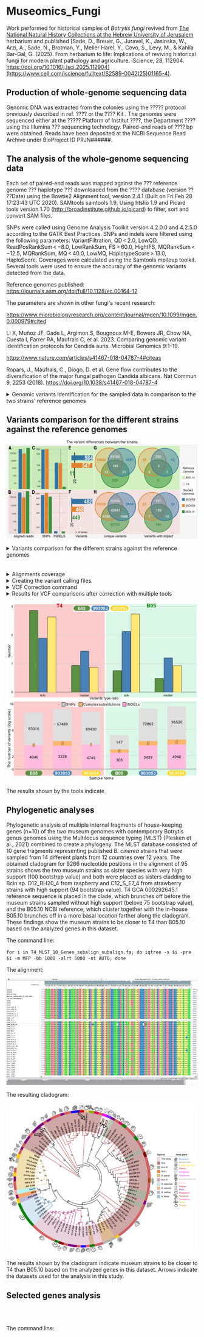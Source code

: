 # Museomics_Fungi
Work performed for historical samples of _Botrytis fungi_ revived from [The National Natural History Collections at the Hebrew University of Jerusalem](https://en-nnhc.huji.ac.il/) herbarium and published [Sade, D., Breuer, G., Juravel, K., Jasinska, W., Arzi, A., Sade, N., Brotman, Y., Meller Harel, Y., Covo, S., Levy, M., & Kahila Bar-Gal, G. (2025). From herbarium to life: Implications of reviving historical fungi for modern plant pathology and agriculture. iScience, 28, 112904. https://doi.org/10.1016/j.isci.2025.112904](https://www.cell.com/iscience/fulltext/S2589-0042(25)01165-4).

## Production of whole-genome sequencing data

Genomic DNA was extracted from the colonies using the ????? protocol previously described in ref. ???? or the ???? Kit . The genomes were sequenced either at the ????? Platform of Institut ????, the Department ???? using the Illumina ??? sequencing technology. Paired-end reads of ???? bp were obtained. Reads have been deposited at the NCBI Sequence Read Archive under BioProject ID PRJN######.

## The analysis of the whole-genome sequencing data

Each set of paired-end reads was mapped against the ??? reference genome ??? haplotype ???  downloaded from the ???? database (version ?? ??Date) using the Bowtie2 Alignment tool, version 2.4.1 (Built on Fri Feb 28 17:23:43 UTC 2020). SAMtools samtools 1.9, Using htslib 1.9 and Picard tools version 1.70 (http://broadinstitute.github.io/picard) to filter, sort and convert SAM files. 

SNPs were called using Genome Analysis Toolkit version 4.2.0.0 and 4.2.5.0 according to the GATK Best Practices. SNPs and indels were filtered using the following parameters: VariantFiltration, QD < 2.0, LowQD, ReadPosRankSum < −8.0, LowRankSum, FS > 60.0, HightFS, MQRankSum < −12.5, MQRankSum, MQ < 40.0, LowMQ, HaplotypeScore > 13.0, HaploScore. Coverages were calculated using the Samtools mpileup toolkit. Several tools were used to ensure the accuracy of the genomic variants detected from the data.

Reference genomes published: https://journals.asm.org/doi/full/10.1128/ec.00164-12

The parameters are shown in other fungi's recent research:

https://www.microbiologyresearch.org/content/journal/mgen/10.1099/mgen.0.000979#cited

Li X, Muñoz JF, Gade L, Argimon S, Bougnoux M-E, Bowers JR, Chow NA, Cuesta I, Farrer RA, Maufrais C, et al. 2023. Comparing genomic variant identification protocols for Candida auris. Microbial Genomics 9:1–19.

https://www.nature.com/articles/s41467-018-04787-4#citeas

Ropars, J., Maufrais, C., Diogo, D. et al. Gene flow contributes to the diversification of the major fungal pathogen Candida albicans. Nat Commun 9, 2253 (2018). https://doi.org/10.1038/s41467-018-04787-4


<details>
<summary>Genomic variants identification for the sampled data in comparison to the two strains' reference genomes</summary>

Sequencing data obtained for each of the strains for the museum specimens:

```
515M Feb  3  2021 GBOS_S4_R1_001.fastq.gz.2.fq.gz
108M Feb  3  2021 G7B3_S5_R1_001.fastq.gz.2.fq.gz
410M Feb  3  2021 G2307_S3_R1_001.fastq.gz.2.fq.gz
3.2G Feb  1  2021 SAD_B05_S10_R1_001.fastq.gz
663M Feb  1  2021 SAD_7B3_S11_R1_001.fastq.gz
2.8G Feb  1  2021 SAD_234_S9_R1_001.fastq.gz
774M Nov 23  2020 GBOS_S4_R1_001.fastq.gz

```

Files concatenated to represent the strains of interest as follows:

```
cat GBOS_S4_R1_001.fastq.gz GBOS_S4_R1_001.fastq.gz.2.fq.gz SAD_B05_S10_R1_001.fastq.gz > B05.fastq.gz
cat SAD_7B3_S11_R1_001.fastq.gz G7B3_S5_R1_001.fastq.gz.2.fq.gz > 903054.fastq.gz
cat SAD_234_S9_R1_001.fastq.gz G2307_S3_R1_001.fastq.gz.2.fq.gz > 903053.fastq.gz

```

The concatenated files were checked for [quality](https://github.com/KseniaJuravel/Museomics_Fungi/tree/main/RAW_FastQC) using fastqc tool (FastQC v0.11.8).

Each file was treated with a trimmomatic tool (version 0.39) for several iterations to overcome the quality problems identified in the raw data and obtain good-quality reads for the next mapping step.

Reference genome obtained from NCBI for [_Botrytis cinerea B05.10_ GCF_000143535.2 from Feb 5, 2015](https://www.ncbi.nlm.nih.gov/datasets/genome/GCF_000143535.2/) and [_Botrytis cinerea T4_ GCA_000292645.1 from Aug 22, 2012](https://www.ncbi.nlm.nih.gov/datasets/genome/GCA_000292645.1/).

Bowtie2 (version 2.3.4.3 64-bit) was used for mapping the trimmed reads with the following parameters:

```
## Values as <sample_name> and <library> set randomly to fit the GATK requirements ##

bowtie2 -p 32 -x $1 --very-fast --no-unal --rg-id <sample_name> --rg <SM:sample_name> --rg <LB:library> --rg <PU:sample_name_library> --rg <PL:ILLUMINA> -q -U $2 -S $3.sam;
samtools view -@ 32 -h -S -b -o $3.bam $3.sam;
samtools sort --threads 32 $3.bam -O BAM -o $3.sort.bam;
samtools index -@ 32 $3.sort.bam;

```

<details>
<summary>sbatch command</summary>
 
```
<216|0>ksenia.juravel@moriah-gw-02:/sci/labs/gila.kahila/ksenia.juravel/aDNA_Fungi% sbatch -A gila.kahila GATK_correction.sh 903054_vs_ref_Bcin_T4.sort.bam /sci/labs/gila.kahila/ksenia.juravel/aDNA_Fungi/ref/GCA_000292645.1_ASM29264v1_genomic_Botrytis_cinerea_T4_NCBI_20240708.fna
Submitted batch job 23309323
<217|0>ksenia.juravel@moriah-gw-02:/sci/labs/gila.kahila/ksenia.juravel/aDNA_Fungi% rclone copy --cache-rps 50 --tpslimit 10 trim/903053_trim4_fastqc.html gdrive:Gila_Dagan_Fungi/                                                                         <218|0>ksenia.juravel@moriah-gw-02:/sci/labs/gila.kahila/ksenia.juravel/aDNA_Fungi% nano Fungi_mapping.sh
<219|0>ksenia.juravel@moriah-gw-02:/sci/labs/gila.kahila/ksenia.juravel/aDNA_Fungi% sbatch -A gila.kahila Fungi_mapping.sh /sci/labs/gila.kahila/ksenia.juravel/aDNA_Fungi/ref/Bcin_B0 /sci/labs/gila.kahila/ksenia.juravel/aDNA_Fungi/trim/903054_trim2.fastq.gz 903054_vs_ref_Bcin_B05.10
Bcin_B05.10.1.bt2      Bcin_B05.10.3.bt2      Bcin_B05.10.rev.1.bt2
Bcin_B05.10.2.bt2      Bcin_B05.10.4.bt2      Bcin_B05.10.rev.2.bt2
<219|0>ksenia.juravel@moriah-gw-02:/sci/labs/gila.kahila/ksenia.juravel/aDNA_Fungi% sbatch -A gila.kahila Fungi_mapping.sh /sci/labs/gila.kahila/ksenia.juravel/aDNA_Fungi/ref/Bcin_B05.10 /sci/labs/gila.kahila/ksenia.juravel/aDNA_Fungi/trim/903054_trim2.fastq.gz 903054_vs_ref_Bcin_B05.10
Submitted batch job 23309324
<220|0>ksenia.juravel@moriah-gw-02:/sci/labs/gila.kahila/ksenia.juravel/aDNA_Fungi% sbatch -A gila.kahila Fungi_mapping.sh /sci/labs/gila.kahila/ksenia.juravel/aDNA_Fungi/ref/Bcin_B05.10 /sci/labs/gila.kahila/ksenia.juravel/aDNA_Fungi/trim/903053_trim3.fastq.gz 903053_vs_ref_Bcin_B05.10
Submitted batch job 23309325
<221|0>ksenia.juravel@moriah-gw-02:/sci/labs/gila.kahila/ksenia.juravel/aDNA_Fungi% sbatch -A gila.kahila Fungi_mapping.sh /sci/labs/gila.kahila/ksenia.juravel/aDNA_Fungi/ref/Bcin_T /sci/labs/gila.kahila/ksenia.juravel/aDNA_Fungi/trim/903053_trim3.fastq.gz 903053_vs_ref_Bcin_T4
Bcin_T4.1.bt2      Bcin_T4.2.bt2      Bcin_T4.3.bt2      Bcin_T4.4.bt2      Bcin_T4.rev.1.bt2  Bcin_T4.rev.2.bt2
<221|0>ksenia.juravel@moriah-gw-02:/sci/labs/gila.kahila/ksenia.juravel/aDNA_Fungi% sbatch -A gila.kahila Fungi_mapping.sh /sci/labs/gila.kahila/ksenia.juravel/aDNA_Fungi/ref/Bcin_T4 /sci/labs/gila.kahila/ksenia.juravel/aDNA_Fungi/trim/903053_trim3.fastq.gz 903053_vs_ref_Bcin_T4
Submitted batch job 23309326
<222|0>ksenia.juravel@moriah-gw-02:/sci/labs/gila.kahila/ksenia.juravel/aDNA_Fungi% sbatch -A gila.kahila Fungi_mapping.sh /sci/labs/gila.kahila/ksenia.juravel/aDNA_Fungi/ref/Bcin_T4 /sci/labs/gila.kahila/ksenia.juravel/aDNA_Fungi/trim/B05_trim3.fastq.gz B05.10_vs_ref_Bcin_T4
Submitted batch job 23309327
<223|0>ksenia.juravel@moriah-gw-02:/sci/labs/gila.kahila/ksenia.juravel/aDNA_Fungi% sbatch -A gila.kahila Fungi_mapping.sh /sci/labs/gila.kahila/ksenia.juravel/aDNA_Fungi/ref/Bcin_B0 /sci/labs/gila.kahila/ksenia.juravel/aDNA_Fungi/trim/B05_trim3.fastq.gz B05.10_vs_ref_Bcin_B05.10
Bcin_B05.10.1.bt2      Bcin_B05.10.3.bt2      Bcin_B05.10.rev.1.bt2
Bcin_B05.10.2.bt2      Bcin_B05.10.4.bt2      Bcin_B05.10.rev.2.bt2
<223|0>ksenia.juravel@moriah-gw-02:/sci/labs/gila.kahila/ksenia.juravel/aDNA_Fungi% sbatch -A gila.kahila Fungi_mapping.sh /sci/labs/gila.kahila/ksenia.juravel/aDNA_Fungi/ref/Bcin_B05.10 /sci/labs/gila.kahila/ksenia.juravel/aDNA_Fungi/trim/B05_trim3.fastq.gz B05.10_vs_ref_Bcin_B05.10
Submitted batch job 23309328
<224|0>ksenia.juravel@moriah-gw-02:/sci/labs/gila.kahila/ksenia.juravel/aDNA_Fungi%

```
</details>

Variant calling following the suggested parameters and best practices from the GATK website.

```

gatk --java-options "-Xmx60g" ValidateSamFile  -I $1  -R $2  -O $1.SUMMARY.txt -MODE SUMMARY

gatk --java-options "-Xms60G -Xmx60G" CollectAlignmentSummaryMetrics -R $2 -I $1 -O $1.txt

gatk --java-options "-Xms60G -Xmx60G" MarkDuplicates --REMOVE_SEQUENCING_DUPLICATES true --ASSUME_SORT_ORDER coordinate -R $2 -I $1 -O $1.rm_duplicates.bam -M $1.rm_duplicates.txt

#https://gatk.broadinstitute.org/hc/en-us/articles/4418051458715-MarkDuplicates-Picard#--REMOVE_DUPLICATES
#https://hpc.nih.gov/training/gatk_tutorial/markdup.html

samtools index -@ 32 $1.rm_duplicates.bam

gatk --java-options "-Xms20G -Xmx20G -XX:ParallelGCThreads=2" HaplotypeCaller -R $2 -I $1.rm_duplicates.bam -O $1.g.vcf.gz

gatk --java-options "-Xmx60g" VariantFiltration -R $2 --variant $1.g.vcf.gz --filter-expression "QD < 2.0" --filter-name "SNP_QD" --filter-expression "FS > 60.0" --filter-name "SNP_FS" --filter-expression "SOR > 4.0" --filter-name "SNP_SOR" --filter-expression "MQ < 40.0" --filter-name "SNP_MQ" --filter-expression "MQRankSum < -12.5" --filter-name "SNP_MQRankSum" --filter-expression "ReadPosRankSum < -8.0" --filter-name "SNP_ReadPosRankSum" --output $1.filtered.vcf.gz

gatk --java-options "-Xmx60g" SelectVariants -R $2 --variant $1.filtered.vcf.gz --exclude-filtered --exclude-non-variants --output $1.pass.vcf.gz
#Using GATK jar /usr/local/hurcs/gatk4/4.2.5.0/share/gatk4-4.2.5.0-0/gatk-package-4.2.5.0-local.jar

gatk --java-options "-Xmx60g" CountVariants -V $1.pass.vcf.gz

#https://gatk.broadinstitute.org/hc/en-us/articles/4418051385883-CountVariants

gatk --java-options "-Xmx60g"  VariantsToTable -V $1.pass.vcf.gz -F CHROM -F POS -F TYPE -GF AD -O $1.pass.vcf.gz.table.txt

#https://gatk.broadinstitute.org/hc/en-us/articles/4418062680731-VariantsToTable

```

<details>
<summary>sbatch command</summary>

```
<227|0>ksenia.juravel@moriah-gw-02:/sci/labs/gila.kahila/ksenia.juravel/aDNA_Fungi% ls *.sort.bam
903053_vs_ref_Bcin_B05.10.sort.bam  903054_vs_ref_Bcin_B05.10.sort.bam  B05.10_vs_ref_Bcin_B05.10.sort.bam
903053_vs_ref_Bcin_T4.sort.bam      903054_vs_ref_Bcin_T4.sort.bam      B05.10_vs_ref_Bcin_T4.sort.bam
<228|0>ksenia.juravel@moriah-gw-02:/sci/labs/gila.kahila/ksenia.juravel/aDNA_Fungi% sbatch -A gila.kahila GATK_correction.sh 903053_vs_ref_Bcin_T4.sort.ba /sci/labs/gila.kahila/ksenia.juravel/aDNA_Fungi/ref/GCA_000292645.1_ASM29264v1_genomic_Botrytis_cinerea_T4_NCBI_20240708.fna
903053_vs_ref_Bcin_T4.sort.bam      903053_vs_ref_Bcin_T4.sort.bam.bai
<228|0>ksenia.juravel@moriah-gw-02:/sci/labs/gila.kahila/ksenia.juravel/aDNA_Fungi% sbatch -A gila.kahila GATK_correction.sh 903053_vs_ref_Bcin_T4.sort.bam /sci/labs/gila.kahila/ksenia.juravel/aDNA_Fungi/ref/GCA_000292645.1_ASM29264v1_genomic_Botrytis_cinerea_T4_NCBI_20240708.fna
Submitted batch job 23309332
<229|0>ksenia.juravel@moriah-gw-02:/sci/labs/gila.kahila/ksenia.juravel/aDNA_Fungi% sbatch -A gila.kahila GATK_correction.sh B0_vs_ref_Bcin_T4.sort.bam /sci/labs/gila.kahila/ksenia.juravel/aDNA_Fungi/ref/GCA_000292645.1_ASM29264v1_genomic_Botrytis_cinerea_T4_NCBI_20240708.fna
B05.10_vs_ref_Bcin_B05.10.bam           B05.10_vs_ref_Bcin_B05.10.sort.bam.bai  B05.10_vs_ref_Bcin_T4.sort.bam
B05.10_vs_ref_Bcin_B05.10.sam           B05.10_vs_ref_Bcin_T4.bam               B05.10_vs_ref_Bcin_T4.sort.bam.bai
B05.10_vs_ref_Bcin_B05.10.sort.bam      B05.10_vs_ref_Bcin_T4.sam
<229|0>ksenia.juravel@moriah-gw-02:/sci/labs/gila.kahila/ksenia.juravel/aDNA_Fungi% sbatch -A gila.kahila GATK_correction.sh B05.10_vs_ref_Bcin_T4.sort.ba /sci/labs/gila.kahila/ksenia.juravel/aDNA_Fungi/ref/GCA_000292645.1_ASM29264v1_genomic_Botrytis_cinerea_T4_NCBI_20240708.fna
B05.10_vs_ref_Bcin_T4.sort.bam      B05.10_vs_ref_Bcin_T4.sort.bam.bai
<229|0>ksenia.juravel@moriah-gw-02:/sci/labs/gila.kahila/ksenia.juravel/aDNA_Fungi% sbatch -A gila.kahila GATK_correction.sh B05.10_vs_ref_Bcin_T4.sort.bam /sci/labs/gila.kahila/ksenia.juravel/aDNA_Fungi/ref/GCA_000292645.1_ASM29264v1_genomic_Botrytis_cinerea_T4_NCBI_20240708.fna
Submitted batch job 23309333
<230|0>ksenia.juravel@moriah-gw-02:/sci/labs/gila.kahila/ksenia.juravel/aDNA_Fungi% sbatch -A gila.kahila GATK_correction.sh 903053_vs_ref_Bcin_B /sci/labs/gila.kahila/ksenia.juravel/aDNA_Fungi/ref/GC
903053_vs_ref_Bcin_B05.10.bam           903053_vs_ref_Bcin_B05.10.sort.bam
903053_vs_ref_Bcin_B05.10.sam           903053_vs_ref_Bcin_B05.10.sort.bam.bai
<230|0>ksenia.juravel@moriah-gw-02:/sci/labs/gila.kahila/ksenia.juravel/aDNA_Fungi% sbatch -A gila.kahila GATK_correction.sh 903053_vs_ref_Bcin_B05.10.s /sci/labs/gila.kahila/ksenia.juravel/aDNA_Fungi/ref/GC
903053_vs_ref_Bcin_B05.10.sam           903053_vs_ref_Bcin_B05.10.sort.bam      903053_vs_ref_Bcin_B05.10.sort.bam.bai
<230|0>ksenia.juravel@moriah-gw-02:/sci/labs/gila.kahila/ksenia.juravel/aDNA_Fungi% sbatch -A gila.kahila GATK_correction.sh 903053_vs_ref_Bcin_B05.10.so /sci/labs/gila.kahila/ksenia.juravel/aDNA_Fungi/ref/GC
903053_vs_ref_Bcin_B05.10.sort.bam      903053_vs_ref_Bcin_B05.10.sort.bam.bai
<230|0>ksenia.juravel@moriah-gw-02:/sci/labs/gila.kahila/ksenia.juravel/aDNA_Fungi% sbatch -A gila.kahila GATK_correction.sh 903053_vs_ref_Bcin_B05.10.sort.bam /sci/labs/gila.kahila/ksenia.juravel/aDNA_Fungi/ref/GCF
GCF_000143535.2_ASM14353v4_genomic_Botrytis_cinerea_B05.10_NCBI_20240708.dict
GCF_000143535.2_ASM14353v4_genomic_Botrytis_cinerea_B05.10_NCBI_20240708.fna
GCF_000143535.2_ASM14353v4_genomic_Botrytis_cinerea_B05.10_NCBI_20240708.fna.fai
<230|0>ksenia.juravel@moriah-gw-02:/sci/labs/gila.kahila/ksenia.juravel/aDNA_Fungi% sbatch -A gila.kahila GATK_correction.sh 903053_vs_ref_Bcin_B05.10.sort.bam /sci/labs/gila.kahila/ksenia.juravel/aDNA_Fungi/ref/GCF_000143535.2_ASM14353v4_genomic_Botrytis_cinerea_B05.10_NCBI_20240708.f
GCF_000143535.2_ASM14353v4_genomic_Botrytis_cinerea_B05.10_NCBI_20240708.fna
GCF_000143535.2_ASM14353v4_genomic_Botrytis_cinerea_B05.10_NCBI_20240708.fna.fai
<230|0>ksenia.juravel@moriah-gw-02:/sci/labs/gila.kahila/ksenia.juravel/aDNA_Fungi% sbatch -A gila.kahila GATK_correction.sh 903053_vs_ref_Bcin_B05.10.sort.bam /sci/labs/gila.kahila/ksenia.juravel/aDNA_Fungi/ref/GCF_000143535.2_ASM14353v4_genomic_Botrytis_cinerea_B05.10_NCBI_20240708.fna
Submitted batch job 23309334
<231|0>ksenia.juravel@moriah-gw-02:/sci/labs/gila.kahila/ksenia.juravel/aDNA_Fungi% sbatch -A gila.kahila GATK_correction.sh 903054_vs_ref_Bcin_B05.10.sort.ba /sci/labs/gila.kahila/ksenia.juravel/aDNA_Fungi/ref/GCF_000143535.2_ASM14353v4_genomic_Botrytis_cinerea_B05.10_NCBI_20240708.fna
903054_vs_ref_Bcin_B05.10.sort.bam      903054_vs_ref_Bcin_B05.10.sort.bam.bai
<231|0>ksenia.juravel@moriah-gw-02:/sci/labs/gila.kahila/ksenia.juravel/aDNA_Fungi% sbatch -A gila.kahila GATK_correction.sh 903054_vs_ref_Bcin_B05.10.sort.ba /sci/labs/gila.kahila/ksenia.juravel/aDNA_Fungi/ref/GCF_000143535.2_ASM14353v4_genomic_Botrytis_cinerea_B05.10_NCBI_20240708.fna
903054_vs_ref_Bcin_B05.10.sort.bam      903054_vs_ref_Bcin_B05.10.sort.bam.bai
<231|0>ksenia.juravel@moriah-gw-02:/sci/labs/gila.kahila/ksenia.juravel/aDNA_Fungi% sbatch -A gila.kahila GATK_correction.sh 903054_vs_ref_Bcin_B05.10.sort.bam /sci/labs/gila.kahila/ksenia.juravel/aDNA_Fungi/ref/GCF_000143535.2_ASM14353v4_genomic_Botrytis_cinerea_B05.10_NCBI_20240708.fna
Submitted batch job 23309335
<232|0>ksenia.juravel@moriah-gw-02:/sci/labs/gila.kahila/ksenia.juravel/aDNA_Fungi% sbatch -A gila.kahila GATK_correction.sh B0_vs_ref_Bcin_B05.10.sort.bam /sci/labs/gila.kahila/ksenia.juravel/aDNA_Fungi/ref/GCF_000143535.2_ASM14353v4_genomic_Botrytis_cinerea_B05.10_NCBI_20240708.fna
B05.10_vs_ref_Bcin_B05.10.bam               B05.10_vs_ref_Bcin_T4.sam
B05.10_vs_ref_Bcin_B05.10.sam               B05.10_vs_ref_Bcin_T4.sort.bam
B05.10_vs_ref_Bcin_B05.10.sort.bam          B05.10_vs_ref_Bcin_T4.sort.bam.bai
B05.10_vs_ref_Bcin_B05.10.sort.bam.bai      B05.10_vs_ref_Bcin_T4.sort.bam.SUMMARY.txt
B05.10_vs_ref_Bcin_T4.bam
<232|0>ksenia.juravel@moriah-gw-02:/sci/labs/gila.kahila/ksenia.juravel/aDNA_Fungi% sbatch -A gila.kahila GATK_correction.sh B05.10_vs_ref_Bcin_B05.10.sort.ba /sci/labs/gila.kahila/ksenia.juravel/aDNA_Fungi/ref/GCF_000143535.2_ASM14353v4_genomic_Botrytis_cinerea_B05.10_NCBI_20240708.fna
B05.10_vs_ref_Bcin_B05.10.sort.bam      B05.10_vs_ref_Bcin_B05.10.sort.bam.bai
<232|0>ksenia.juravel@moriah-gw-02:/sci/labs/gila.kahila/ksenia.juravel/aDNA_Fungi% sbatch -A gila.kahila GATK_correction.sh B05.10_vs_ref_Bcin_B05.10.sort.bam /sci/labs/gila.kahila/ksenia.juravel/aDNA_Fungi/ref/GCF_000143535.2_ASM14353v4_genomic_Botrytis_cinerea_B05.10_NCBI_20240708.fna
Submitted batch job 23309336
```

</details>


</details>

## Variants comparison for the different strains against the reference genomes

![Variants comparison for the different strains against the reference genomes](https://github.com/KseniaJuravel/Museomics_Fungi/blob/main/Figures%26Data/g6281.png)




<details>
<summary>Variants comparison for the different strains against the reference genomes</summary>


<details>
<summary>Comparison to _Botrytis cinerea T4_ GCA_000292645.1</summary>


</details>

<details>
<summary>Comparison to _Botrytis cinerea B05.10_ GCF_000143535.2</summary>



</details>
</details>




<br>








































































































</br>
<details>
<summary>Alignments coverage</summary>

<details>
<summary>Command</summary>
 
```
samtools mpileup B05_bowtie_vs_2.3.sam.bam.sorted.bam | awk '{ count++ ; SUM += $4 } END { print "Total: " SUM "\t" "Nucleotides: " count "\t" "Average_coverage: " SUM/count }'
[mpileup] 1 samples in 1 input files
 
```
 </details>

```
T4 (ALOC0100000) ref with 903053 reads alignment has 

Total: 3014160672       Nucleotides: 37443825   Average_coverage: 80.4982
```
```
T4 (ALOC0100000) ref with 903054 reads alignment has Total:

Total: 1057337721       Nucleotides: 37370932   Average_coverage: 28.2931
```
```
T4 (ALOC0100000) ref with B05.10 local reads alignment has Total:

Total: 4986300933       Nucleotides: 37481885   Average_coverage: 133.032
```
 </details>

<details>
<summary>Creating the variant calling files</summary>

```
#!/usr/bin/

#MAPPING:
bowtie2-build B05_REF_normalized.fasta B05_REF_normalized.fasta;
#java -jar /root/Software/picard/build/libs/picard.jar  NormalizeFasta -I B05_REF.fasta -O B05_REF_normalized.fasta
#samtools faidx B05_REF_normalized.fasta
#java -jar /root/Software/picard/build/libs/picard.jar CreateSequenceDictionary -R /root/Desktop/Dagan_Fungi_reads/20210317_Re-Run/B05_REF_normalized.fasta -O /root/Desktop/Dagan_Fungi_reads/20210317_Re-Run/B05_REF_normalized.dict
bowtie2 -x B05_REF_normalized.fasta -U G2.4_S2_R1_001.fastq.gz.2.fq.gz,SAD_2.4_S8_R1_001.fastq.gz -S B05normalized_bowtie_vs_2.4.sam --no-unal -p 20;
bowtie2 -x B05_REF_normalized.fasta -U G2.3_S3_R1_001.fastq.gz.2.fq.gz,SAD_2.3_S9_R1_001.fastq.gz -S B05normalized_bowtie_vs_2.3.sam --no-unal -p 20;
bowtie2 -x B05_REF_normalized.fasta -U GBO5_S4_R1_001.fastq.gz.2.fq.gz,SAD_B05_S10_R1_001.fastq.gz -S B05normalized_bowtie_vs_GB05.sam --no-unal -p 20;
bowtie2 -x B05_REF_normalized.fasta -U G7B3_S5_R1_001.fastq.gz.2.fq.gz,SAD_7B3_S11_R1_001.fastq.gz -S B05normalized_bowtie_vs_7B.sam --no-unal -p 20;

#FORMAT SAM > BAM:
for i in B05normalized*.sam; do samtools view -S -b $i > $i.bam; samtools sort -@ 20 $i.bam -f $i.sorted.bam; samtools index $i.bam.sorted.bam; done
echo '\n';
echo '\n';
echo '\n';
#HaplotypeCaller(vcf):
for i in B05normalized*.sorted.bam;
do echo $i;
java -jar /root/Software/picard/build/libs/picard.jar ValidateSamFile -I $i -MODE SUMMARY;
java -jar /root/Software/picard/build/libs/picard.jar AddOrReplaceReadGroups -I $i -O $i.out.bam -RGID 4 -RGLB lib1 -RGPL illumina -RGPU unit1 -RGSM 20;
java -jar /root/Software/picard/build/libs/picard.jar ValidateSamFile -I $i.out.bam -MODE SUMMARY;
done
echo '\n';
echo '\n';
echo HaplotypeCaller;
echo '\n';
echo '\n';
for i in B05normalized*.out.bam; do samtools sort -@ 20 $i -f $i.sorted2.bam; samtools index $i.sorted2.bam;

/root/Software/gatk-4.2.0.0/gatk --java-options "-Xmx4g" HaplotypeCaller -R /root/Desktop/Dagan_Fungi_reads/20210317_Re-Run/B05_REF_normalized.fasta  -I $i.sorted2.bam -O /root/Desktop/Dagan_Fungi_reads/VCF_OUTPUT/$i.g.vcf.gz;
done

```
 </details>

<details>
<summary>VCF Correction command</summary>

```
sbatch -A gila.kahila GATK_correction.sh B05_REF_normalized.fasta B05normalized_bowtie_vs_GB05.sam.sorted.bam.out.bam.sorted2.bam.vcf.gz

gatk --java-options "-Xmx4g" VariantFiltration --reference T4_REF.fa --variant 054_T4.g.vcf.gz --filter-expression "QD < 2.0" --filter-name "SNP_QD" --filter-expression "FS > 60.0" --filter-name "SNP_FS" --filter-expression "SOR > 4.0" --filter-name "SNP_SOR" --filter-expression "MQ < 40.0" --filter-name "SNP_MQ" --filter-expression "MQRankSum < -12.5" --filter-name "SNP_MQRankSum" --filter-expression "ReadPosRankSum < -8.0" --filter-name "SNP_ReadPosRankSum" --output 054_T4.g.vcf.gz.RGsorted.HaplotypeCaller.all.snp.filtered.vcf.gz

gatk --java-options "-Xmx4g" SelectVariants --reference T4_REF.fa --variant 054_T4.g.vcf.gz.RGsorted.HaplotypeCaller.all.snp.filtered.vcf.gz -exclude-filtered --exclude-non-variants --output 054_T4.g.vcf.gz.RGsorted.HaplotypeCaller.all.snp.filtered.vcf.gz.pass.vcf.gz
Using GATK jar /usr/local/hurcs/gatk4/4.2.5.0/share/gatk4-4.2.5.0-0/gatk-package-4.2.5.0-local.jar

```
 </details>

<details>
<summary>Results for VCF comparisons after correction with multiple tools</summary>

<details>
<summary>Results T4 (ALOC0100000) vs. strains 903053 and 903054 </summary>

<details>
<summary>Plot of locations of variants</summary>
 
<details>
<summary>Tool </summary>
```
Using Rplot https://www.bioinformatics.com.cn/plot_basic_SNP_density_by_CMplot_107_en
```
 </details>



<details>
<summary>T4_vs_903054</summary>

![T4_vs_903054](https://github.com/KseniaJuravel/Ancient_Fungi/blob/main/VCF_output/T4_vs_903054/13f5f469b08a2ec5.png)
 </details>

<details>
<summary>T4_vs_903053</summary>

![T4_vs_903053](https://github.com/KseniaJuravel/Ancient_Fungi/blob/main/VCF_output/T4_vs_903053/0b452b346e3a3e9c.png)
 </details>
<details>
<summary>T4_vs_B05.10 genome (AAID02000000)</summary>

  </details>

 </details>



<details>
<summary>Tool #1 for VCF analysis - bcftools</summary>


<details>
<summary>Command</summary>

```
bcftools stats                      054_T4.g.vcf.gz 053_T4.g.vcf.gz > joined_T4_2.3_vs_7B.stats.txt

plot-vcfstats                      joined_T4_2.3_vs_7B.stats.txt -p outdir_T4
```

 </details>


Figure Total counts for indels and SNPs:

![](https://github.com/KseniaJuravel/Ancient_Fungi/blob/main/Figures%26Data/corrected_outdir_T4/venn_bars.snps.png)

More comparisons can be found in the folder. 


 </details>

 
<details>
<summary>Tool #2 for VCF analysis - vt peek & multi-partition </summary>


```

vt/vt peek 053_T4.g.vcf.gz.RGsorteer.all.snp.filtered.vcf.gz.pass.vcf.gz
peek v0.5

options:     input VCF file            053_T4.g.vcf.gz.RGsorteer.all.snp.filtered.vcf.gz.pass.vcf.gz


stats: no. of samples                     :          1
       no. of chromosomes                 :        118

       ========== Micro variants ==========

       no. of SNP                         :      67489
           2 alleles                      :           67484 (2.97) [50470/17014]
           3 alleles                      :               5 (0.67) [4/6]

       no. of INDEL                       :       3328
           2 alleles                      :            3312 (0.90) [1568/1744]
           3 alleles                      :              16 (0.23) [6/26]

       no. of SNP/INDEL                   :          5
           3 alleles                      :               5 (1.50) [3/2] (inf) [5/0]

       no. of micro variants              :      70822

       ++++++ Other useful categories +++++

        no. of complex substitutions      :          5
           3 alleles                      :               5 (1.50) [3/2] (inf) [5/0]


       ========= General summary ==========

       no. of VCF records                        :      70822
```

```
vt/vt peek 054_T4.g.vcf.gz.RGsorted.HaplotypeCaller.all.snp.filtered.vcf.gz.pass.vcf.gz
peek v0.5

options:     input VCF file            054_T4.g.vcf.gz.RGsorted.HaplotypeCaller.all.snp.filtered.vcf.gz.pass.vcf.gz


stats: no. of samples                     :          1
       no. of chromosomes                 :        118

       ========== Micro variants ==========

       no. of SNP                         :      89430
           2 alleles                      :           89424 (2.92) [66608/22816]
           3 alleles                      :               6 (0.33) [3/9]

       no. of INDEL                       :       4749
           2 alleles                      :            4724 (0.86) [2190/2534]
           3 alleles                      :              25 (0.79) [22/28]

       no. of SNP/INDEL                   :          1
           3 alleles                      :               1 (0.00) [0/1] (inf) [1/0]

       no. of micro variants              :      94180

       ++++++ Other useful categories +++++

        no. of complex substitutions      :          1
           3 alleles                      :               1 (0.00) [0/1] (inf) [1/0]


       ========= General summary ==========

       no. of VCF records                        :      94180
```

The following results represent the T4 (ALOC0100000) genome vs. the local B05 sequenced (1. no correction of parameters for the VCF output, 2. with correction):


```
(Not corrected HapplotypeCaller)
vt/vt peek B05_T4.g.vcf.gz
peek v0.5

options:     input VCF file            B05_T4.g.vcf.gz


stats: no. of samples                     :          1
       no. of chromosomes                 :        118

       ========== Micro variants ==========

       no. of SNP                         :     147695
           2 alleles                      :          147647 (2.66) [107267/40380]
           3 alleles                      :              48 (0.48) [31/65]

       no. of INDEL                       :      15900
           2 alleles                      :           15766 (0.90) [7475/8291]
           3 alleles                      :             134 (1.76) [171/97]

       no. of SNP/INDEL                   :         25
           3 alleles                      :              25 (0.92) [12/13] (1.00) [16/16]

       no. of micro variants              :     163620

       ++++++ Other useful categories +++++

        no. of complex substitutions      :         25
           3 alleles                      :              25 (0.92) [12/13] (1.00) [16/16]


       ========= General summary ==========

       no. of VCF records                        :     163620
```


```
(Corrected HapplotypeCaller)
vt/vt peek B05_T4.g.vcf.gz.RGsorted.HaplotypeCaller.all.snp.filtered.vcf.gz.pass.vcf.gz
peek v0.5

options:     input VCF file            B05_T4.g.vcf.gz.RGsorted.HaplotypeCaller.all.snp.filtered.vcf.gz.pass.vcf.gz


stats: no. of samples                     :          1
       no. of chromosomes                 :        117

       ========== Micro variants ==========

       no. of SNP                         :      83016
           2 alleles                      :           83010 (2.92) [61844/21166]
           3 alleles                      :               6 (0.50) [4/8]

       no. of INDEL                       :       4046
           2 alleles                      :            4027 (0.88) [1886/2141]
           3 alleles                      :              19 (0.90) [18/20]

       no. of micro variants              :      87062

       ++++++ Other useful categories +++++


       ========= General summary ==========

       no. of VCF records                        :      87062
```
 </details>


<details>
<summary>vt multi-partition</summary>


```
(base) ksenia.juravel@glacier-12:/sci/labs/gila.kahila/ksenia.juravel/aDNA_Fungi/VCF_OUTPUT/PASS$ ../../VCF_OUTPUT/vt/vt multi_partition 053_T4.g.vcf.gz.RGsorteer.all.snp.filtered.vcf.gz.pass.vcf.gz 054_T4.g.vcf.gz.RGsorted.HaplotypeCaller.all.snp.filtered.vcf.gz.pass.vcf.gz
multi_partition v0.5

Options:     input VCF file a   053_T4.g.vcf.gz.RGsorteer.all.snp.filtered.vcf.gz.pass.vcf.gz
             input VCF file b   054_T4.g.vcf.gz.RGsorted.HaplotypeCaller.all.snp.filtered.vcf.gz.pass.vcf.gz

    A:       70822 variants
    B:       94180 variants

               no  [ts/tv] [ins/del]
    A-       1889  [1.98]  [1.37]
    -B      25247  [2.72]  [0.90]
    AB      68933  [3.00]  [0.84]

    Unique variants     :      96069
    Overall concordance :      71.75% (#intersection/#union)

Time elapsed: 0.38s

(base) ksenia.juravel@glacier-12:/sci/labs/gila.kahila/ksenia.juravel/aDNA_Fungi/VCF_OUTPUT/PASS$ ../../VCF_OUTPUT/vt/vt multi_partition 053_T4.g.vcf.gz.RGsorteer.all.snp.filtered.vcf.gz.pass.vcf.gz 054_T4.g.vcf.gz.RGsorted.HaplotypeCaller.all.snp.filtered.vcf.gz.pass.vcf.gz B05_T4.g.vcf.gz.RGsorted.HaplotypeCaller.all.snp.filtered.vcf.gz.pass.vcf.gz
multi_partition v0.5

Options:     input VCF file a   053_T4.g.vcf.gz.RGsorteer.all.snp.filtered.vcf.gz.pass.vcf.gz
             input VCF file b   054_T4.g.vcf.gz.RGsorted.HaplotypeCaller.all.snp.filtered.vcf.gz.pass.vcf.gz
             input VCF file c   B05_T4.g.vcf.gz.RGsorted.HaplotypeCaller.all.snp.filtered.vcf.gz.pass.vcf.gz

    A:       70822 variants
    B:       94180 variants
    C:       87062 variants

                no  [ts/tv] [ins/del]
    A--       1534  [1.89]  [1.44]
    -B-      16481  [2.64]  [0.87]
    AB-      36874  [2.95]  [0.91]
    --C      45882  [2.86]  [0.94]
    A-C        355  [2.33]  [0.78]
    -BC       8766  [2.85]  [1.01]
    ABC      32059  [3.04]  [0.75]

    Unique variants     :     141951
    Overall concordance :      22.58% (#intersection/#union)

Time elapsed: 0.58s

(base) ksenia.juravel@glacier-12:/sci/labs/gila.kahila/ksenia.juravel/aDNA_Fungi/VCF_OUTPUT/PASS$ ../../VCF_OUTPUT/vt/vt multi_partition 053_T4.g.vcf.gz.RGsorteer.all.snp.filtered.vcf.gz.pass.vcf.gz B05_T4.g.vcf.gz.RGsorted.HaplotypeCaller.all.snp.filtered.vcf.gz.pass.vcf.gz
multi_partition v0.5

Options:     input VCF file a   053_T4.g.vcf.gz.RGsorteer.all.snp.filtered.vcf.gz.pass.vcf.gz
             input VCF file b   B05_T4.g.vcf.gz.RGsorted.HaplotypeCaller.all.snp.filtered.vcf.gz.pass.vcf.gz

    A:       70822 variants
    B:       87062 variants

               no  [ts/tv] [ins/del]
    A-      38408  [2.91]  [0.99]
    -B      54648  [2.86]  [0.95]
    AB      32414  [3.04]  [0.75]

    Unique variants     :     125470
    Overall concordance :      25.83% (#intersection/#union)

Time elapsed: 0.37s

(base) ksenia.juravel@glacier-12:/sci/labs/gila.kahila/ksenia.juravel/aDNA_Fungi/VCF_OUTPUT/PASS$ ../../VCF_OUTPUT/vt/vt multi_partition 054_T4.g.vcf.gz.RGsorted.HaplotypeCaller.all.snp.filtered.vcf.gz.pass.vcf.gz B05_T4.g.vcf.gz.RGsorted.HaplotypeCaller.all.snp.filtered.vcf.gz.pass.vcf.gz
multi_partition v0.5

Options:     input VCF file a   054_T4.g.vcf.gz.RGsorted.HaplotypeCaller.all.snp.filtered.vcf.gz.pass.vcf.gz
             input VCF file b   B05_T4.g.vcf.gz.RGsorted.HaplotypeCaller.all.snp.filtered.vcf.gz.pass.vcf.gz

    A:       94180 variants
    B:       87062 variants

               no  [ts/tv] [ins/del]
    A-      53355  [2.86]  [0.90]
    -B      46237  [2.85]  [0.94]
    AB      40825  [3.00]  [0.81]

    Unique variants     :     140417
    Overall concordance :      29.07% (#intersection/#union)

Time elapsed: 0.42s
```

</details>

 </details> 


<details>
<summary>Results B05.10 genome (AAID02000000) vs. strains 903053 and 903054 </summary>

<details>
<summary>Plot of locations of variants</summary>

<details>
<summary>B05_vs_B05.10 genome (AAID02000000)</summary>

![](https://github.com/KseniaJuravel/Ancient_Fungi/blob/main/VCF_output/B05NCBI_vs_B05Local/8293d5a8309d2e5b.png)

  </details>

<details>
<summary>903053_vs_B05.10 genome (AAID02000000)</summary>

  </details>


<details>
<summary>903054_vs_B05.10 genome (AAID02000000)</summary>

  </details>
  
 </details>


<details>
<summary>Tool #1 for VCF analysis - bcftools</summary>

```

```

 </details>


<details>
<summary>Tool #2 for VCF analysis - vt peek & multi-partition</summary>

```
vt peek B05 vs 903053

stats: no. of samples                     :          1
       no. of chromosomes                 :         17

       ========== Micro variants ==========

       no. of SNP                         :      72862
           2 alleles                      :           72859 (2.92) [54257/18602]
           3 alleles                      :               3 (1.00) [3/3]

       no. of INDEL                       :       3439
           2 alleles                      :            3419 (0.99) [1698/1721]
           3 alleles                      :              20 (0.67) [16/24]

       no. of SNP/INDEL                   :          5
           3 alleles                      :               5 (1.50) [3/2] (inf) [5/0]

       no. of micro variants              :      76306

       ++++++ Other useful categories +++++

        no. of complex substitutions      :          5
           3 alleles                      :               5 (1.50) [3/2] (inf) [5/0]


       ========= General summary ==========

       no. of VCF records                        :      76306

```

```
vt peek B05 vs 903054

stats: no. of samples                     :          1
       no. of chromosomes                 :         17

       ========== Micro variants ==========

       no. of SNP                         :      96520
           2 alleles                      :           96515 (2.89) [71673/24842]
           3 alleles                      :               5 (0.11) [1/9]

       no. of INDEL                       :       4948
           2 alleles                      :            4912 (0.94) [2386/2526]
           3 alleles                      :              36 (0.95) [35/37]

       no. of SNP/INDEL                   :          6
           3 alleles                      :               6 (0.20) [1/5] (1.00) [4/4]

       no. of micro variants              :     101474

       ++++++ Other useful categories +++++

        no. of complex substitutions      :          6
           3 alleles                      :               6 (0.20) [1/5] (1.00) [4/4]


       ========= General summary ==========

       no. of VCF records                        :     101474

```

```

vt peek B05 vs B05 in house
stats: no. of samples                     :          1
       no. of chromosomes                 :         18

       ========== Micro variants ==========

       no. of SNP                         :        147
           2 alleles                      :             146 (1.28) [82/64]
           3 alleles                      :               1 (0.00) [0/2]

       no. of INDEL                       :        305
           2 alleles                      :             290 (0.54) [102/188]
           3 alleles                      :              15 (0.30) [7/23]

       no. of SNP/INDEL                   :          3
           3 alleles                      :               3 (0.00) [0/3] (0.25) [1/4]

       no. of micro variants              :        455

       ++++++ Other useful categories +++++

        no. of complex substitutions      :          3
           3 alleles                      :               3 (0.00) [0/3] (0.25) [1/4]


       ========= General summary ==========

       no. of VCF records                        :        455

```

 </details>


<details>
<summary>vt multi-partition</summary>
 
```

(base) ksenia.juravel@glacier-12:/sci/labs/gila.kahila/ksenia.juravel/aDNA_Fungi/VCF_OUTPUT/PASS$  ../../VCF_OUTPUT/vt/vt multi_partition B05normalized_bowtie_vs_*
multi_partition v0.5

Options:     input VCF file a   B05normalized_bowtie_vs_2.3.sam.sorted.bam.out.bam.sorted2.bam.g.vcf.gz.RGsorted.HaplotypeCaller.all.snp.filtered.vcf.gz.pass.vcf.gz
             input VCF file b   B05normalized_bowtie_vs_7B.sam.sorted.bam.out.bam.sorted2.bam.g.vcf.gz.RGsorted.HaplotypeCaller.all.snp.filtered.vcf.gz.pass.vcf.gz
             input VCF file c   B05normalized_bowtie_vs_GB05.sam.sorted.bam.out.bam.sorted2.bam.g.vcf.gz.RGsorted.HaplotypeCaller.all.snp.filtered.vcf.gz.pass.vcf.gz

    A:       76306 variants
    B:      101474 variants
    C:         455 variants

                no  [ts/tv] [ins/del]
    A--       1948  [2.13]  [1.21]
    -B-      27116  [2.74]  [0.93]
    AB-      74288  [2.94]  [0.96]
    --C        372  [0.76]  [0.49]
    A-C         13  [0.00]  [0.86]
    -BC         13  [1.00]  [0.17]
    ABC         57  [5.67]  [0.89]

    Unique variants     :     103807
    Overall concordance :       0.05% (#intersection/#union)

Time elapsed: 0.41s

(base) ksenia.juravel@glacier-12:/sci/labs/gila.kahila/ksenia.juravel/aDNA_Fungi/VCF_OUTPUT/PASS$  ../../VCF_OUTPUT/vt/vt multi_partition B05normalized_bowtie_vs_2.3.sam.sorted.bam.out.bam.sorted2.bam.g.vcf.gz.RGsorted.HaplotypeCaller.all.snp.filtered.vcf.gz.pass.vcf.gz B05normalized_bowtie_vs_7B.sam.sorted.bam.out.bam.sorted2.bam.g.vcf.gz.RGsorted.HaplotypeCaller.all.snp.filtered.vcf.gz.pass.vcf.gz
multi_partition v0.5

Options:     input VCF file a   B05normalized_bowtie_vs_2.3.sam.sorted.bam.out.bam.sorted2.bam.g.vcf.gz.RGsorted.HaplotypeCaller.all.snp.filtered.vcf.gz.pass.vcf.gz
             input VCF file b   B05normalized_bowtie_vs_7B.sam.sorted.bam.out.bam.sorted2.bam.g.vcf.gz.RGsorted.HaplotypeCaller.all.snp.filtered.vcf.gz.pass.vcf.gz

    A:       76306 variants
    B:      101474 variants

               no  [ts/tv] [ins/del]
    A-       1961  [2.13]  [1.19]
    -B      27129  [2.74]  [0.92]
    AB      74345  [2.94]  [0.96]

    Unique variants     :     103435
    Overall concordance :      71.88% (#intersection/#union)

Time elapsed: 0.41s

(base) ksenia.juravel@glacier-12:/sci/labs/gila.kahila/ksenia.juravel/aDNA_Fungi/VCF_OUTPUT/PASS$  ../../VCF_OUTPUT/vt/vt multi_partition B05normalized_bowtie_vs_2.3.sam.sorted.bam.out.bam.sorted2.bam.g.vcf.gz.RGsorted.HaplotypeCaller.all.snp.filtered.vcf.gz.pass.vcf.gz B05normalized_bowtie_vs_GB05.sam.sorted.bam.out.bam.sorted2.bam.g.vcf.gz.RGsorted.HaplotypeCaller.all.snp.filtered.vcf.gz.pass.vcf.gz
multi_partition v0.5

Options:     input VCF file a   B05normalized_bowtie_vs_2.3.sam.sorted.bam.out.bam.sorted2.bam.g.vcf.gz.RGsorted.HaplotypeCaller.all.snp.filtered.vcf.gz.pass.vcf.gz
             input VCF file b   B05normalized_bowtie_vs_GB05.sam.sorted.bam.out.bam.sorted2.bam.g.vcf.gz.RGsorted.HaplotypeCaller.all.snp.filtered.vcf.gz.pass.vcf.gz

    A:       76306 variants
    B:         455 variants

               no  [ts/tv] [ins/del]
    A-      76236  [2.92]  [0.99]
    -B        385  [0.77]  [0.48]
    AB         70  [4.86]  [0.88]

    Unique variants     :      76691
    Overall concordance :       0.09% (#intersection/#union)

Time elapsed: 0.18s

(base) ksenia.juravel@glacier-12:/sci/labs/gila.kahila/ksenia.juravel/aDNA_Fungi/VCF_OUTPUT/PASS$  ../../VCF_OUTPUT/vt/vt multi_partition B05normalized_bowtie_vs_GB05.sam.sorted.bam.out.bam.sorted2.bam.g.vcf.gz.RGsorted.HaplotypeCaller.all.snp.filtered.vcf.gz.pass.vcf.gz B05normalized_bowtie_vs_7B.sam.sorted.bam.out.bam.sorted2.bam.g.vcf.gz.RGsorted.HaplotypeCaller.all.snp.filtered.vcf.gz.pass.vcf.gz
multi_partition v0.5

Options:     input VCF file a   B05normalized_bowtie_vs_GB05.sam.sorted.bam.out.bam.sorted2.bam.g.vcf.gz.RGsorted.HaplotypeCaller.all.snp.filtered.vcf.gz.pass.vcf.gz
             input VCF file b   B05normalized_bowtie_vs_7B.sam.sorted.bam.out.bam.sorted2.bam.g.vcf.gz.RGsorted.HaplotypeCaller.all.snp.filtered.vcf.gz.pass.vcf.gz

    A:         455 variants
    B:      101474 variants

               no  [ts/tv] [ins/del]
    A-        385  [0.75]  [0.50]
    -B     101404  [2.88]  [0.95]
    AB         70  [4.11]  [0.60]

    Unique variants     :     101859
    Overall concordance :       0.07% (#intersection/#union)

Time elapsed: 0.24s

```

 </details>


 </details>
 </details>
 </details>




![miltu-peek](https://github.com/KseniaJuravel/Museomics_Fungi/blob/main/Figures%26Data/vt_results.png)

The results shown by the tools indicate

 



 ## Phylogenetic analyses

Phylogenetic analysis of multiple internal fragments of house-keeping genes (n=10) of the two
museum genomes with contemporary Botrytis genus genomes using the Multilocus sequence
typing (MLST) (Plesken et al., 2021) combined to create a phylogeny. The MLST database
consisted of 10 gene fragments representing published _B. cinerea_ strains that were sampled
from 14 different plants from 12 countries over 12 years.
The obtained cladogram for 9266 nucleotide positions in the alignment of 95 strains shows the two museum strains
as sister species with very high support (100 bootstrap value) 
and both were placed as sisters cladding to Bcin sp. D12_BH20_4 from 
raspberry and C12_S_E7_4 from strawberry strains with high support (94 bootstrap value). T4 GCA
000292645.1 reference sequence is placed in the clade, which brunches off before the museum
strains sampled without high support (belove 75 bootstrap value), and the B05.10 NCBI
reference, which cluster together with the in-house B05.10 brunches off in a more basal location
farther along the cladogram. These findings show the museum strains to be closer to T4 than
B05.10 based on the analyzed genes in this dataset.

The command line:

```
for i in T4_MLST_10_Genes_subalign_subalign.fa; do iqtree -s $i -pre $i -m MFP -bb 1000 -alrt 5000 -nt AUTO; done
```

The alignment:

![Aln](https://github.com/KseniaJuravel/Museomics_Fungi/blob/main/Phylogeny/Screenshot%202024-06-04%20102029.png)

The resulting cladogram:


![Tree](https://github.com/KseniaJuravel/Museomics_Fungi/blob/main/Phylogeny/Phylogeny.png)

The results shown by the cladogram indicate museum strains to be closer to T4 than
B05.10 based on the analyzed genes in this dataset. Arrows indicate the datasets used for the analysis in this study.

## Selected genes analysis

<br>




</br>

The command line:

```


```

